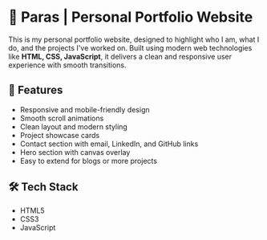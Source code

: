 # 🚀 Paras | Personal Portfolio Website

This is my personal portfolio website, designed to highlight who I am, what I do, and the projects I've worked on. Built using modern web technologies like **HTML, CSS, JavaScript**, it delivers a clean and responsive user experience with smooth transitions.

## 🌟 Features

- Responsive and mobile-friendly design
- Smooth scroll animations
- Clean layout and modern styling
- Project showcase cards
- Contact section with email, LinkedIn, and GitHub links
- Hero section with canvas overlay
- Easy to extend for blogs or more projects

## 🛠️ Tech Stack

- HTML5
- CSS3
- JavaScript
